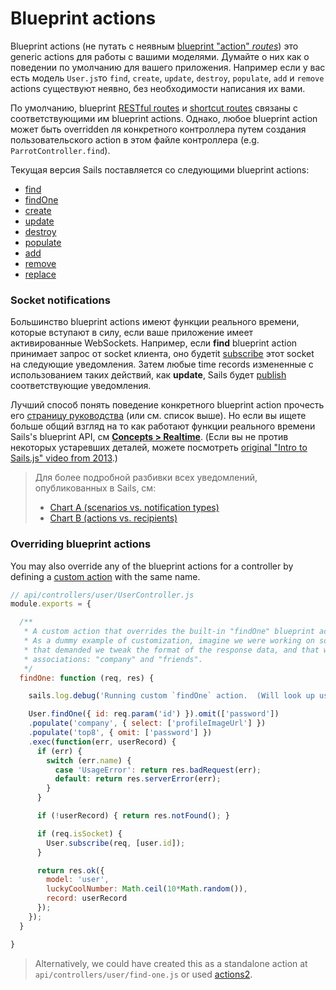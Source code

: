 # Blueprint actions

Blueprint actions (не путать с неявным [blueprint "action" _routes_](http://sailsjs.com/documentation/concepts/blueprints/blueprint-routes#?action-routes)) это generic actions для работы с вашими моделями.  Думайте о них как о поведении по умолчанию для вашего приложения.  Например если у вас есть модель `User.js`то `find`, `create`, `update`, `destroy`, `populate`, `add` и `remove` actions существуют неявно, без необходимости написания их вами.

По умолчанию, blueprint [RESTful routes](http://sailsjs.com/documentation/concepts/blueprints/blueprint-routes#?restful-routes) и [shortcut routes](http://sailsjs.com/documentation/concepts/blueprints/blueprint-routes#?shortcut-routes) связаны с соответствующими им blueprint actions.  Однако, любое blueprint action может быть overridden ля конкретного контроллера путем создания пользовательского action в этом файле контроллера (e.g. `ParrotController.find`).

Текущая версия Sails поставляется со следующими blueprint actions:

+ [find](https://github.com/tvortsa/sails-docs/blob/1.0/reference/blueprint-api/Find.md)
+ [findOne](https://github.com/tvortsa/sails-docs/blob/1.0/reference/blueprint-api/findOne)
+ [create](https://github.com/tvortsa/sails-docs/blob/1.0/reference/blueprint-api/create)
+ [update](https://github.com/tvortsa/sails-docs/blob/1.0/reference/blueprint-api/update)
+ [destroy](https://github.com/tvortsa/sails-docs/blob/1.0/reference/blueprint-api/destroy)
+ [populate](https://github.com/tvortsa/sails-docs/blob/1.0/reference/blueprint-api/populate)
+ [add](https://github.com/tvortsa/sails-docs/blob/1.0/reference/blueprint-api/add)
+ [remove](https://github.com/tvortsa/sails-docs/blob/1.0/reference/blueprint-api/remove)
+ [replace](https://github.com/tvortsa/sails-docs/blob/1.0/reference/blueprint-api/replace)

### Socket notifications

Большинство blueprint actions имеют функции реального времени, которые вступают в силу, если ваше приложение имеет активированные WebSockets.  Например, если **find** blueprint action принимает запрос от socket клиента, оно будетit [subscribe](http://sailsjs.com/documentation/reference/web-sockets/resourceful-pub-sub/subscribe) этот socket на следующие уведомления.  Затем любые time records измененные с использованием таких действий, как **update**, Sails будет [publish](http://sailsjs.com/documentation/reference/web-sockets/resourceful-pub-sub/publish) соответствующие уведомления.

Лучший способ понять поведение конкретного blueprint action прочесть его [страницу руководства](http://sailsjs.com/documentation/reference/blueprint-api) (или см. список выше).  Но если вы ищете больше общий взгляд на то как  работают функции реального времени Sails's blueprint API, см [**Concepts > Realtime**](http://sailsjs.com/documentation/concepts/realtime).  (Если вы не против некоторых устаревших деталей, можете посмотреть [original "Intro to Sails.js" video from 2013](https://www.youtube.com/watch?v=GK-tFvpIR7c).)

> Для более подробной разбивки всех уведомлений, опубликованных в Sails, см:
> + [Chart A (scenarios vs. notification types)](https://docs.google.com/spreadsheets/d/10FV9plyHR4gE9xIomIZlF-YS1S54oHEdvH8ZmTC1Fnc/edit#gid=0)
> + [Chart B (actions vs. recipients)](https://docs.google.com/spreadsheets/d/1B6i8aOoLNLtxJ4aeiA8GQ2lUQSvLOrP89RSLr7IAImw/edit#gid=0)

### Overriding blueprint actions

You may also override any of the blueprint actions for a controller by defining a [custom action](http://sailsjs.com/documentation/concepts/actions-and-controllers) with the same name.

```javascript
// api/controllers/user/UserController.js
module.exports = {

  /**
   * A custom action that overrides the built-in "findOne" blueprint action.
   * As a dummy example of customization, imagine we were working on something in our app
   * that demanded we tweak the format of the response data, and that we only populate two
   * associations: "company" and "friends".
   */
  findOne: function (req, res) {

    sails.log.debug('Running custom `findOne` action.  (Will look up user #'+req.param(\'id\')...');

    User.findOne({ id: req.param('id') }).omit(['password'])
    .populate('company', { select: ['profileImageUrl'] })
    .populate('top8', { omit: ['password'] })
    .exec(function(err, userRecord) {
      if (err) {
        switch (err.name) {
          case 'UsageError': return res.badRequest(err);
          default: return res.serverError(err);
        }
      }

      if (!userRecord) { return res.notFound(); }

      if (req.isSocket) {
        User.subscribe(req, [user.id]);
      }

      return res.ok({
        model: 'user',
        luckyCoolNumber: Math.ceil(10*Math.random()),
        record: userRecord
      });
    });
  }

}
```

> Alternatively, we could have created this as a standalone action at `api/controllers/user/find-one.js` or used [actions2](http://sailsjs.com/documentation/concepts/actions-and-controllers#?actions-2).

<docmeta name="displayName" value="Blueprint actions">
